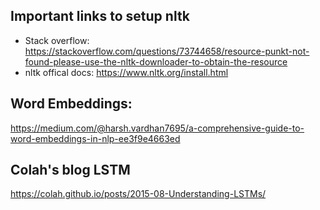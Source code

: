 ## Important links to setup nltk

- Stack overflow: https://stackoverflow.com/questions/73744658/resource-punkt-not-found-please-use-the-nltk-downloader-to-obtain-the-resource
- nltk offical docs: https://www.nltk.org/install.html

## Word Embeddings:
https://medium.com/@harsh.vardhan7695/a-comprehensive-guide-to-word-embeddings-in-nlp-ee3f9e4663ed

## Colah's blog LSTM
https://colah.github.io/posts/2015-08-Understanding-LSTMs/